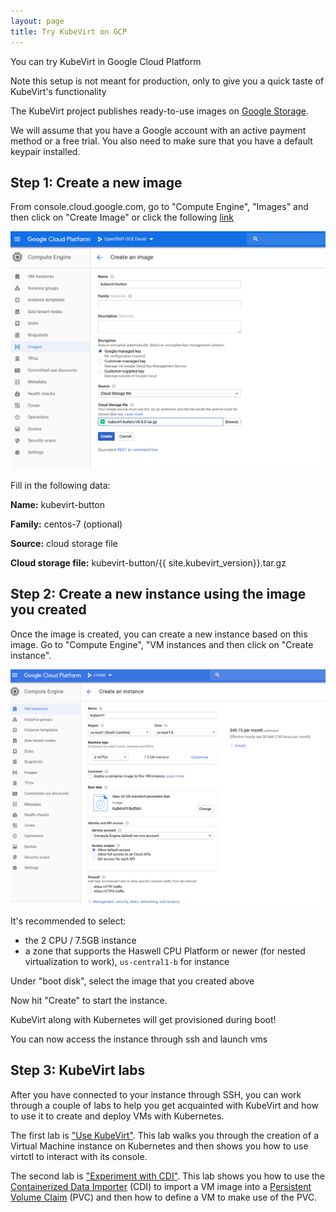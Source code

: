 ```yaml
---
layout: page
title: Try KubeVirt on GCP
---
```


You can try KubeVirt in Google Cloud Platform

Note this setup is not meant for production, only to give you a quick taste of KubeVirt's functionality

The KubeVirt project publishes ready-to-use images on [Google Storage](https://console.cloud.google.com/storage/browser/kubevirt-button).

We will assume that you have a Google account with an active payment method or a free
trial. You also need to make sure that you have a default keypair installed.

## Step 1: Create a new image

From console.cloud.google.com, go to "Compute Engine", "Images" and then click
on "Create Image" or click the following [link](https://console.cloud.google.com/compute/imagesAdd?)

![screenshot0040](/assets/images/kubevirt-button/create_image.png)

Fill in the following data:

**Name:** kubevirt-button

**Family:** centos-7 (optional)

**Source:** cloud storage file

**Cloud storage file:** kubevirt-button/{{ site.kubevirt_version}}.tar.gz

## Step 2: Create a new instance using the image you created

Once the image is created, you can create a new instance based on this image.
Go to "Compute Engine", "VM instances and then click on "Create instance".

![screenshot0042](/assets/images/kubevirt-button/create_instance_1.png)

It's recommended to select:

- the 2 CPU / 7.5GB instance
- a zone that supports the Haswell CPU Platform or newer (for nested virtualization to work), `us-central1-b` for instance

Under "boot disk",
select the image that you created above

Now hit "Create" to start the instance.

KubeVirt along with Kubernetes will get provisioned during boot!

You can now access the instance through ssh and launch vms

## Step 3: KubeVirt labs

After you have connected to your instance through SSH, you can
work through a couple of labs to help you get acquainted with KubeVirt
and how to use it to create and deploy VMs with Kubernetes.

The first lab is ["Use KubeVirt"](../labs/kubernetes/lab6). This lab walks you
through the creation of a Virtual Machine instance on Kubernetes and then
shows you how to use virtctl to interact with its console.

The second lab is ["Experiment with CDI"](../labs/kubernetes/lab7). This
lab shows you how to use the [Containerized Data Importer](https://github.com/kubevirt/containerized-data-importer)
(CDI) to import a VM image into a [Persistent Volume Claim](https://kubernetes.io/docs/concepts/storage/persistent-volumes/)
(PVC) and then how to define a VM to make use of the PVC.
